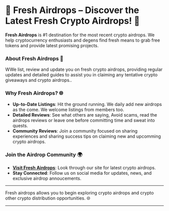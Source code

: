 # 🌟 Fresh Airdrops – Discover the Latest Fresh Crypto Airdrops! 🌟

**Fresh Airdrops** is #1 destination for the most recent crypto airdrops. We help cryptocurrency enthusiasts and degens find fresh means to grab free tokens and provide latest promising projects.

### About Fresh Airdrops 🚀

WWe list, review and update you on fresh crypto airdrops, providing regular updates and detailed guides to assist you in claiming any tentative crypto giveaways and crypto airdrops..

### Why Fresh Airdrops? 🌐

- **Up-to-Date Listings**: Hit the ground running. We daily add new airdrops as the come. We welcome listings from members too.
- **Detailed Reviews**: See what others are saying, Avoid scams, read the airdrops reviews or leave one before committing time and sweat into quests.
- **Community Reviews**: Join a community focused on sharing experiences and sharing success tips on claiming new and upcomming crypto airdrops.

### Join the Airdrop Community 🌍

- **[Visit Fresh Airdrops](https://freshairdrops.com)**: Look through our site for latest crypto airdrops.
- **Stay Connected**: Follow us on social media for updates, news, and exclusive airdrop annoucements.

---

Fresh airdrops allows you to begin exploring crypto airdrops and crypto other crypto distribution opportunities. 🌐

---
